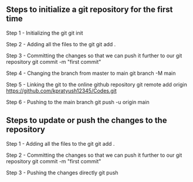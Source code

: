 Steps to initialize a git repository for the first time
----------------------------------------------------------
Step 1 - Initializing the git
git init

Step 2 - Adding all the files to the git
git add .

Step 3 - Committing the changes so that we can push it further to our git repository
git commit -m "first commit"

Step 4 - Changing the branch from master to main
git branch -M main

Step 5 - Linking the git to the online github repository
git remote add origin https://github.com/kpratyush12345/Codes.git

Step 6 - Pushing to the main branch
git push -u origin main



Steps to update or push the changes to the repository
--------------------------------------------------------
Step 1 - Adding all the files to the git
git add .

Step 2 - Committing the changes so that we can push it further to our git repository
git commit -m "first commit"

Step 3 - Pushing the changes directly
git push